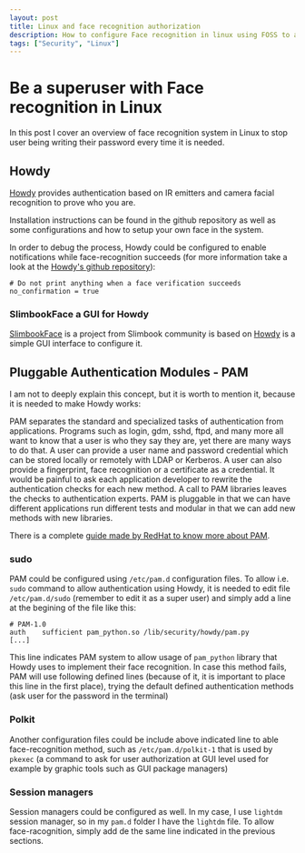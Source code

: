 ```yaml
---
layout: post
title: Linux and face recognition authorization
description: How to configure Face recognition in linux using FOSS to avoid usage of passwords
tags: ["Security", "Linux"]
---
```


# Be a superuser with Face recognition in Linux
In this post I cover an overview of face recognition system in Linux to stop user being writing their password every time it is needed.

## Howdy
[Howdy](https://github.com/boltgolt/howdy) provides authentication based on IR emitters and camera facial recognition to prove who you are.

Installation instructions can be found in the github repository as well as some configurations and how to setup your own face in the system.

In order to debug the process, Howdy could be configured to enable notifications while face-recognition succeeds (for more information take a look at the [Howdy's github repository](https://github.com/boltgolt/howdy)):
```
# Do not print anything when a face verification succeeds
no_confirmation = true
```

### SlimbookFace a GUI for Howdy
[SlimbookFace](https://github.com/Slimbook-Team/slimbookface) is a project from Slimbook community is based on [Howdy](#Howdy) is a simple GUI interface to configure it. 


## Pluggable Authentication Modules - PAM
I am not to deeply explain this concept, but it is worth to mention it, because it is needed to make Howdy works:

PAM separates the standard and specialized tasks of authentication from applications. Programs such as login, gdm, sshd, ftpd, and many more all want to know that a user is who they say they are, yet there are many ways to do that. A user can provide a user name and password credential which can be stored locally or remotely with LDAP or Kerberos. A user can also provide a fingerprint, face recognition or a certificate as a credential. It would be painful to ask each application developer to rewrite the authentication checks for each new method. A call to PAM libraries leaves the checks to authentication experts. PAM is pluggable in that we can have different applications run different tests and modular in that we can add new methods with new libraries.

There is a complete [guide made by RedHat to know more about PAM](https://www.redhat.com/sysadmin/pluggable-authentication-modules-pam).

### sudo
PAM could be configured using `/etc/pam.d` configuration files. To allow i.e. `sudo` command to allow authentication using Howdy, it is needed to edit file `/etc/pam.d/sudo` (remember to edit it as a super user) and simply add a line at the begining of the file like this:
```
# PAM-1.0
auth    sufficient pam_python.so /lib/security/howdy/pam.py
[...]
```
This line indicates PAM system to allow usage of `pam_python` library that Howdy uses to implement their face recognition. In case this method fails, PAM will use following defined lines (because of it, it is important to place this line in the first place), trying the default defined authentication methods (ask user for the password in the terminal)

### Polkit
Another configuration files could be include above indicated line to able face-recognition method, such as `/etc/pam.d/polkit-1` that is used by `pkexec` (a command to ask for user authorization at GUI level used for example by graphic tools such as GUI package managers)

### Session managers
Session managers could be configured as well. In my case, I use `lightdm` session manager, so in my `pam.d` folder I have the `lightdm` file. To allow face-racognition, simply add de the same line indicated in the previous sections.



